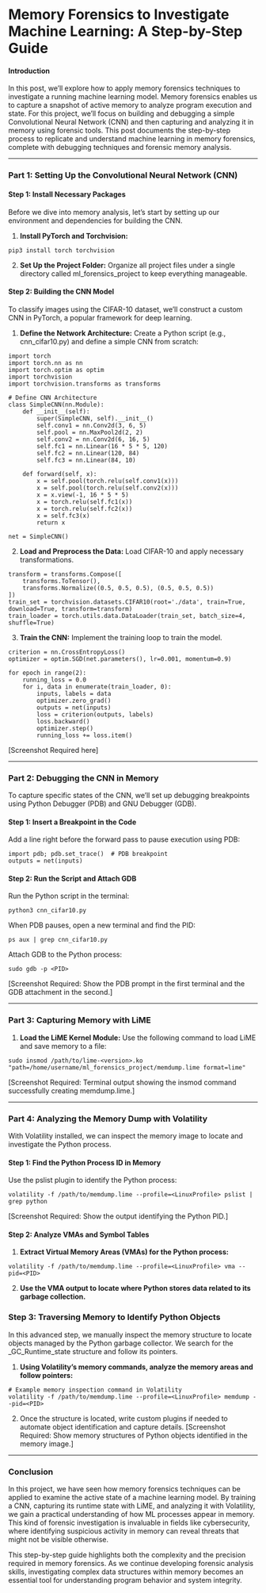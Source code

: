 # Memory Forensics to Investigate Machine Learning: A Step-by-Step Guide

#### Introduction

In this post, we’ll explore how to apply memory forensics techniques to investigate a running machine learning model. Memory forensics enables us to capture a snapshot of active memory to analyze program execution and state. For this project, we’ll focus on building and debugging a simple Convolutional Neural Network (CNN) and then capturing and analyzing it in memory using forensic tools. This post documents the step-by-step process to replicate and understand machine learning in memory forensics, complete with debugging techniques and forensic memory analysis.

---

### Part 1: Setting Up the Convolutional Neural Network (CNN)
#### Step 1: Install Necessary Packages
Before we dive into memory analysis, let’s start by setting up our environment and dependencies for building the CNN.

1. **Install PyTorch and Torchvision:**

```
pip3 install torch torchvision
```

2. **Set Up the Project Folder:**
Organize all project files under a single directory called ml_forensics_project to keep everything manageable.


#### Step 2: Building the CNN Model
To classify images using the CIFAR-10 dataset, we’ll construct a custom CNN in PyTorch, a popular framework for deep learning.

1. **Define the Network Architecture:** Create a Python script (e.g., cnn_cifar10.py) and define a simple CNN from scratch:

```
import torch
import torch.nn as nn
import torch.optim as optim
import torchvision
import torchvision.transforms as transforms

# Define CNN Architecture
class SimpleCNN(nn.Module):
	def __init__(self):
    	super(SimpleCNN, self).__init__()
    	self.conv1 = nn.Conv2d(3, 6, 5)
    	self.pool = nn.MaxPool2d(2, 2)
    	self.conv2 = nn.Conv2d(6, 16, 5)
    	self.fc1 = nn.Linear(16 * 5 * 5, 120)
    	self.fc2 = nn.Linear(120, 84)
    	self.fc3 = nn.Linear(84, 10)

	def forward(self, x):
    	x = self.pool(torch.relu(self.conv1(x)))
    	x = self.pool(torch.relu(self.conv2(x)))
    	x = x.view(-1, 16 * 5 * 5)
    	x = torch.relu(self.fc1(x))
    	x = torch.relu(self.fc2(x))
    	x = self.fc3(x)
    	return x

net = SimpleCNN()
```


2. **Load and Preprocess the Data:**
Load CIFAR-10 and apply necessary transformations.


```
transform = transforms.Compose([
	transforms.ToTensor(),
	transforms.Normalize((0.5, 0.5, 0.5), (0.5, 0.5, 0.5))
])
train_set = torchvision.datasets.CIFAR10(root='./data', train=True, download=True, transform=transform)
train_loader = torch.utils.data.DataLoader(train_set, batch_size=4, shuffle=True)
```

3. **Train the CNN:**
Implement the training loop to train the model.
```
criterion = nn.CrossEntropyLoss()
optimizer = optim.SGD(net.parameters(), lr=0.001, momentum=0.9)

for epoch in range(2):
	running_loss = 0.0
	for i, data in enumerate(train_loader, 0):
    	inputs, labels = data
    	optimizer.zero_grad()
    	outputs = net(inputs)
    	loss = criterion(outputs, labels)
    	loss.backward()
    	optimizer.step()
    	running_loss += loss.item()
```

[Screenshot Required here]

---

### Part 2: Debugging the CNN in Memory
To capture specific states of the CNN, we’ll set up debugging breakpoints using Python Debugger (PDB) and GNU Debugger (GDB).
#### Step 1: Insert a Breakpoint in the Code
Add a line right before the forward pass to pause execution using PDB:

```
import pdb; pdb.set_trace()  # PDB breakpoint
outputs = net(inputs)
```
#### Step 2: Run the Script and Attach GDB
Run the Python script in the terminal:

```
python3 cnn_cifar10.py
```
When PDB pauses, open a new terminal and find the PID:

```
ps aux | grep cnn_cifar10.py
```
Attach GDB to the Python process:
```
sudo gdb -p <PID>
```


[Screenshot Required: Show the PDB prompt in the first terminal and the GDB attachment in the second.]

---

### Part 3: Capturing Memory with LiME
1. **Load the LiME Kernel Module:**
Use the following command to load LiME and save memory to a file:
```
sudo insmod /path/to/lime-<version>.ko "path=/home/username/ml_forensics_project/memdump.lime format=lime"
```
[Screenshot Required: Terminal output showing the insmod command successfully creating memdump.lime.]

---

### Part 4: Analyzing the Memory Dump with Volatility
With Volatility installed, we can inspect the memory image to locate and investigate the Python process.
#### Step 1: Find the Python Process ID in Memory
Use the pslist plugin to identify the Python process:

```
volatility -f /path/to/memdump.lime --profile=<LinuxProfile> pslist | grep python
```
[Screenshot Required: Show the output identifying the Python PID.]

#### Step 2: Analyze VMAs and Symbol Tables
1. **Extract Virtual Memory Areas (VMAs) for the Python process:**

```
volatility -f /path/to/memdump.lime --profile=<LinuxProfile> vma --pid=<PID>
```

2. **Use the VMA output to locate where Python stores data related to its garbage collection.**

### Step 3: Traversing Memory to Identify Python Objects
In this advanced step, we manually inspect the memory structure to locate objects managed by the Python garbage collector. We search for the _GC_Runtime_state structure and follow its pointers.
1. **Using Volatility’s memory commands, analyze the memory areas and follow pointers:**

```
# Example memory inspection command in Volatility
volatility -f /path/to/memdump.lime --profile=<LinuxProfile> memdump --pid=<PID>
```
2. Once the structure is located, write custom plugins if needed to automate object identification and capture details.
[Screenshot Required: Show memory structures of Python objects identified in the memory image.]

---
### Conclusion
In this project, we have seen how memory forensics techniques can be applied to examine the active state of a machine learning model. By training a CNN, capturing its runtime state with LiME, and analyzing it with Volatility, we gain a practical understanding of how ML processes appear in memory. This kind of forensic investigation is invaluable in fields like cybersecurity, where identifying suspicious activity in memory can reveal threats that might not be visible otherwise.

This step-by-step guide highlights both the complexity and the precision required in memory forensics. As we continue developing forensic analysis skills, investigating complex data structures within memory becomes an essential tool for understanding program behavior and system integrity.
